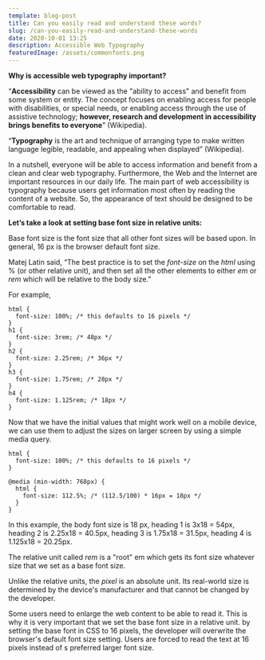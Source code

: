 ```yaml
---
template: blog-post
title: Can you easily read and understand these words?
slug: /can-you-easily-read-and-understand-these-words
date: 2020-10-01 13:25
description: Accessible Web Typography
featuredImage: /assets/commonfonts.png
---
```



**Why is accessible web typography important?**

“**Accessibility** can be viewed as the "ability to access" and benefit from some system or entity. The concept focuses on enabling access for people with disabilities, or special needs, or enabling access through the use of assistive technology; **however, research and development in accessibility brings benefits to everyone**” (Wikipedia).

“**Typography** is the art and technique of arranging type to make written language legible, readable, and appealing when displayed” (Wikipedia).

In a nutshell, everyone will be able to access information and benefit from a clean and clear web typography. Furthermore, the Web and the Internet are important resources in our daily life. The main part of web accessibility is typography because users get information most often by reading the content of a website. So, the appearance of text should be designed to be comfortable to read.

**Let’s take a look at setting base font size in relative units:**

Base font size is the font size that all other font sizes will be based upon. In general, 16 px is the browser default font size.

Matej Latin said, “The best practice is to set the *font-size* on the *html* using % (or other relative unit), and then set all the other elements to either *em* or *rem* which will be relative to the body size.”

For example,

```
html {
  font-size: 100%; /* this defaults to 16 pixels */
}
h1 {
  font-size: 3rem; /* 48px */
}
h2 {
  font-size: 2.25rem; /* 36px */
}
h3 {
  font-size: 1.75rem; /* 28px */
}
h4 {
  font-size: 1.125rem; /* 18px */
}
```

Now that we have the initial values that might work well on a mobile device, we can use them to adjust the sizes on larger screen by using a simple media query.

```
html {
  font-size: 100%; /* this defaults to 16 pixels */
}

@media (min-width: 768px) {
  html {
    font-size: 112.5%; /* (112.5/100) * 16px = 18px */
  }
}
```

In this example, the body font size is 18 px, heading 1 is 3x18 = 54px, heading 2 is 2.25x18 = 40.5px, heading 3 is 1.75x18 = 31.5px, heading 4 is 1.125x18 = 20.25px.

The relative unit called *rem* is a "root" em which gets its font size whatever size that we set as a base font size.

Unlike the relative units, the *pixel* is an absolute unit. Its real-world size is determined by the device's manufacturer and that cannot be changed by the developer.

Some users need to enlarge the web content to be able to read it. This is why it is very important that we set the base font size in a relative unit. by setting the base font in CSS to 16 pixels, the developer will overwrite the browser's default font size setting. Users are forced to read the text at 16 pixels instead of s preferred larger font size.